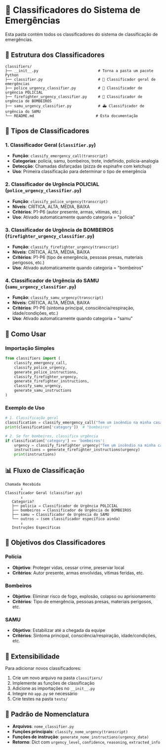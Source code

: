 # 🧠 Classificadores do Sistema de Emergências

Esta pasta contém todos os classificadores do sistema de classificação de emergências.

## 📁 Estrutura dos Classificadores

```
classifiers/
├── __init__.py                           # Torna a pasta um pacote Python
├── classifier.py                         # 🧠 Classificador geral de emergências
├── police_urgency_classifier.py          # 🚨 Classificador de urgência POLICIAL
├── firefighter_urgency_classifier.py     # 🚒 Classificador de urgência de BOMBEIROS
├── samu_urgency_classifier.py            # 🚑 Classificador de urgência do SAMU
└── README.md                            # Esta documentação
```

## 🧠 Tipos de Classificadores

### 1. **Classificador Geral** (`classifier.py`)
- **Função**: `classify_emergency_call(transcript)`
- **Categorias**: policia, samu, bombeiros, trote, indefinido, policia-analogia
- **Detecção**: Chamadas disfarçadas (pizza de espinafre com ketchup)
- **Uso**: Primeira classificação para determinar o tipo de emergência

### 2. **Classificador de Urgência POLICIAL** (`police_urgency_classifier.py`)
- **Função**: `classify_police_urgency(transcript)`
- **Níveis**: CRÍTICA, ALTA, MÉDIA, BAIXA
- **Critérios**: P1-P6 (autor presente, armas, vítimas, etc.)
- **Uso**: Ativado automaticamente quando categoria = "policia"

### 3. **Classificador de Urgência de BOMBEIROS** (`firefighter_urgency_classifier.py`)
- **Função**: `classify_firefighter_urgency(transcript)`
- **Níveis**: CRÍTICA, ALTA, MÉDIA, BAIXA
- **Critérios**: P1-P6 (tipo de emergência, pessoas presas, materiais perigosos, etc.)
- **Uso**: Ativado automaticamente quando categoria = "bombeiros"

### 4. **Classificador de Urgência do SAMU** (`samu_urgency_classifier.py`)
- **Função**: `classify_samu_urgency(transcript)`
- **Níveis**: CRÍTICA, ALTA, MÉDIA, BAIXA
- **Critérios**: P1-P6 (sintoma principal, consciência/respiração, idade/condições, etc.)
- **Uso**: Ativado automaticamente quando categoria = "samu"

## 🔧 Como Usar

### Importação Simples
```python
from classifiers import (
    classify_emergency_call,
    classify_police_urgency,
    generate_police_instructions,
    classify_firefighter_urgency,
    generate_firefighter_instructions,
    classify_samu_urgency,
    generate_samu_instructions
)
```

### Exemplo de Uso
```python
# 1. Classificação geral
classification = classify_emergency_call("Tem um incêndio na minha casa!")
print(classification['category'])  # "bombeiros"

# 2. Se for bombeiros, classifica urgência
if classification['category'] == 'bombeiros':
    urgency = classify_firefighter_urgency("Tem um incêndio na minha casa!")
    instructions = generate_firefighter_instructions(urgency)
    print(instructions)
```

## 📊 Fluxo de Classificação

```
Chamada Recebida
       ↓
Classificador Geral (classifier.py)
       ↓
   Categoria?
   ├── policia → Classificador de Urgência POLICIAL
   ├── bombeiros → Classificador de Urgência de BOMBEIROS
   ├── samu → Classificador de Urgência do SAMU
   └── outros → (sem classificador específico ainda)
       ↓
   Instruções Específicas
```

## 🎯 Objetivos dos Classificadores

### Polícia
- **Objetivo**: Proteger vidas, cessar crime, preservar local
- **Critérios**: Autor presente, armas envolvidas, vítimas feridas, etc.

### Bombeiros
- **Objetivo**: Eliminar risco de fogo, explosão, colapso ou aprisionamento
- **Critérios**: Tipo de emergência, pessoas presas, materiais perigosos, etc.

### SAMU
- **Objetivo**: Estabilizar até a chegada da equipe
- **Critérios**: Sintoma principal, consciência/respiração, idade/condições, etc.

## 🔄 Extensibilidade

Para adicionar novos classificadores:

1. Crie um novo arquivo na pasta `classifiers/`
2. Implemente as funções de classificação
3. Adicione as importações no `__init__.py`
4. Integre no `app.py` se necessário
5. Crie testes na pasta `tests/`

## 📝 Padrão de Nomenclatura

- **Arquivos**: `nome_classifier.py`
- **Funções principais**: `classify_nome_urgency(transcript)`
- **Funções de instrução**: `generate_nome_instructions(urgency_data)`
- **Retorno**: Dict com `urgency_level`, `confidence`, `reasoning`, `extracted_info`
